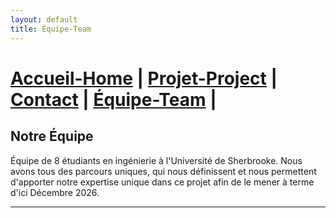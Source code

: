 ```yaml
---
layout: default
title: Équipe-Team
---
```

# [Accueil-Home](index.md)  |  [Projet-Project](projet.md)  |  [Contact](contact.md)  |  [Équipe-Team](Team.md)  |  

##  Notre Équipe 
Équipe de 8 étudiants en ingénierie à l'Université de Sherbrooke. Nous avons tous des parcours uniques, qui nous définissent et nous permettent d'apporter notre expertise unique dans ce projet afin de le mener à terme d'ici Décembre 2026.

---
